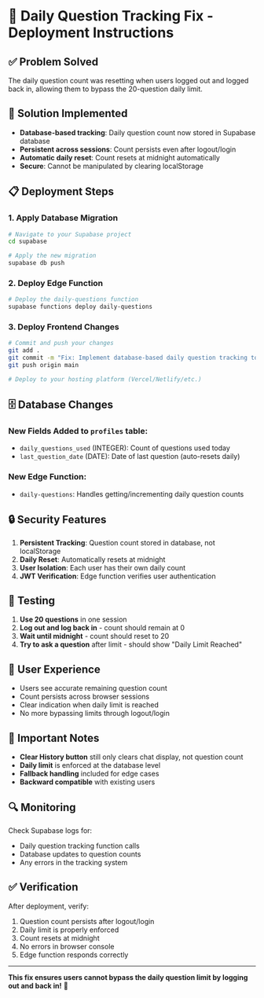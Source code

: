 # 🚀 Daily Question Tracking Fix - Deployment Instructions

## ✅ **Problem Solved**
The daily question count was resetting when users logged out and logged back in, allowing them to bypass the 20-question daily limit.

## 🔧 **Solution Implemented**
- **Database-based tracking**: Daily question count now stored in Supabase database
- **Persistent across sessions**: Count persists even after logout/login
- **Automatic daily reset**: Count resets at midnight automatically
- **Secure**: Cannot be manipulated by clearing localStorage

## 📋 **Deployment Steps**

### 1. **Apply Database Migration**
```bash
# Navigate to your Supabase project
cd supabase

# Apply the new migration
supabase db push
```

### 2. **Deploy Edge Function**
```bash
# Deploy the daily-questions function
supabase functions deploy daily-questions
```

### 3. **Deploy Frontend Changes**
```bash
# Commit and push your changes
git add .
git commit -m "Fix: Implement database-based daily question tracking to prevent limit bypass"
git push origin main

# Deploy to your hosting platform (Vercel/Netlify/etc.)
```

## 🗄️ **Database Changes**

### New Fields Added to `profiles` table:
- `daily_questions_used` (INTEGER): Count of questions used today
- `last_question_date` (DATE): Date of last question (auto-resets daily)

### New Edge Function:
- `daily-questions`: Handles getting/incrementing daily question counts

## 🔒 **Security Features**

1. **Persistent Tracking**: Question count stored in database, not localStorage
2. **Daily Reset**: Automatically resets at midnight
3. **User Isolation**: Each user has their own daily count
4. **JWT Verification**: Edge function verifies user authentication

## 🧪 **Testing**

1. **Use 20 questions** in one session
2. **Log out and log back in** - count should remain at 0
3. **Wait until midnight** - count should reset to 20
4. **Try to ask a question** after limit - should show "Daily Limit Reached"

## 📱 **User Experience**

- Users see accurate remaining question count
- Count persists across browser sessions
- Clear indication when daily limit is reached
- No more bypassing limits through logout/login

## 🚨 **Important Notes**

- **Clear History button** still only clears chat display, not question count
- **Daily limit** is enforced at the database level
- **Fallback handling** included for edge cases
- **Backward compatible** with existing users

## 🔍 **Monitoring**

Check Supabase logs for:
- Daily question tracking function calls
- Database updates to question counts
- Any errors in the tracking system

## ✅ **Verification**

After deployment, verify:
1. Question count persists after logout/login
2. Daily limit is properly enforced
3. Count resets at midnight
4. No errors in browser console
5. Edge function responds correctly

---

**This fix ensures users cannot bypass the daily question limit by logging out and back in!** 🎯
